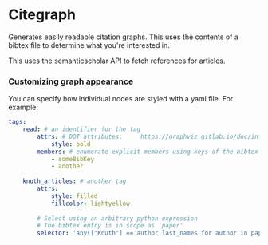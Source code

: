 # Citegraph


Generates easily readable citation graphs. This uses the contents
of a bibtex file to determine what you're interested in.

This uses the semanticscholar API to fetch references for articles.

### Customizing graph appearance


You can specify how individual nodes are styled with a yaml file.
For example:
```yaml
tags:
    read: # an identifier for the tag
        attrs: # DOT attributes:     https://graphviz.gitlab.io/doc/info/attrs.html
            style: bold
        members: # enumerate explicit members using keys of the bibtex file
            - someBibKey
            - another
    
    knuth_articles: # another tag
        attrs: 
            style: filled
            fillcolor: lightyellow
        
        # Select using an arbitrary python expression
        # The bibtex entry is in scope as 'paper'
        selector: 'any(["Knuth"] == author.last_names for author in paper.persons["author"])'
```
